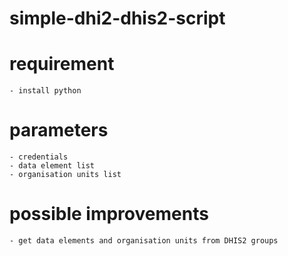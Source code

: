 # simple-dhi2-dhis2-script

# requirement

    - install python

# parameters

    - credentials
    - data element list
    - organisation units list

# possible improvements

    - get data elements and organisation units from DHIS2 groups